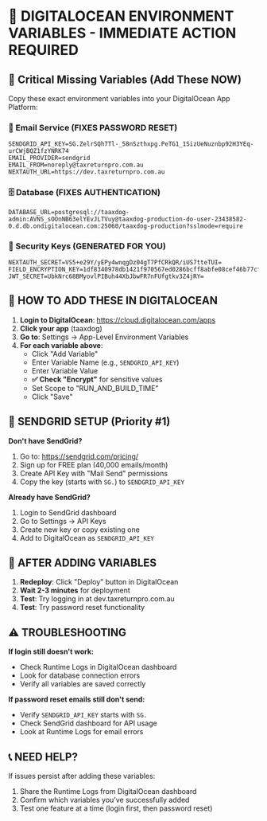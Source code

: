 # 🎯 DIGITALOCEAN ENVIRONMENT VARIABLES - IMMEDIATE ACTION REQUIRED

## 🚨 Critical Missing Variables (Add These NOW)

Copy these exact environment variables into your DigitalOcean App Platform:

### 📧 Email Service (FIXES PASSWORD RESET)

```
SENDGRID_API_KEY=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
EMAIL_PROVIDER=sendgrid
EMAIL_FROM=noreply@taxreturnpro.com.au
NEXTAUTH_URL=https://dev.taxreturnpro.com.au
```

### 🗄️ Database (FIXES AUTHENTICATION)

```
DATABASE_URL=postgresql://taaxdog-admin:AVNS_sOOnNB63elYEvJLTVuy@taaxdog-production-do-user-23438582-0.d.db.ondigitalocean.com:25060/taaxdog-production?sslmode=require
```

### 🔐 Security Keys (GENERATED FOR YOU)

```
NEXTAUTH_SECRET=VS5+e29Y/yEPy4wnqgDz04gT7PfCRkQR/iUS7tteTUI=
FIELD_ENCRYPTION_KEY=1df8340978db1421f970567ed0286bcff8abfe08cef46b77cfb52dc1a0a0fc90
JWT_SECRET=UbkNrc68BMyovlPIBuh44XbJbwFR7nFUfgtkv3Z4jRY=
```

## 📝 HOW TO ADD THESE IN DIGITALOCEAN

1. **Login to DigitalOcean**: https://cloud.digitalocean.com/apps
2. **Click your app** (taaxdog)
3. **Go to**: Settings → App-Level Environment Variables
4. **For each variable above**:
   - Click "Add Variable"
   - Enter Variable Name (e.g., `SENDGRID_API_KEY`)
   - Enter Variable Value
   - **✅ Check "Encrypt"** for sensitive values
   - Set Scope to "RUN_AND_BUILD_TIME"
   - Click "Save"

## 🔑 SENDGRID SETUP (Priority #1)

**Don't have SendGrid?**

1. Go to: https://sendgrid.com/pricing/
2. Sign up for FREE plan (40,000 emails/month)
3. Create API Key with "Mail Send" permissions
4. Copy the key (starts with `SG.`) to `SENDGRID_API_KEY`

**Already have SendGrid?**

1. Login to SendGrid dashboard
2. Go to Settings → API Keys
3. Create new key or copy existing one
4. Add to DigitalOcean as `SENDGRID_API_KEY`

## 🚀 AFTER ADDING VARIABLES

1. **Redeploy**: Click "Deploy" button in DigitalOcean
2. **Wait 2-3 minutes** for deployment
3. **Test**: Try logging in at dev.taxreturnpro.com.au
4. **Test**: Try password reset functionality

## ⚠️ TROUBLESHOOTING

**If login still doesn't work:**

- Check Runtime Logs in DigitalOcean dashboard
- Look for database connection errors
- Verify all variables are saved correctly

**If password reset emails still don't send:**

- Verify `SENDGRID_API_KEY` starts with `SG.`
- Check SendGrid dashboard for API usage
- Look at Runtime Logs for email errors

## 📞 NEED HELP?

If issues persist after adding these variables:

1. Share the Runtime Logs from DigitalOcean dashboard
2. Confirm which variables you've successfully added
3. Test one feature at a time (login first, then password reset)
